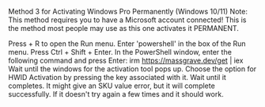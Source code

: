 Method 3 for Activating Windows Pro Permanently (Windows 10/11)
Note: This method requires you to have a Microsoft account connected! This is the method most people may use as this one activates it PERMANENT.

Press  + R to open the Run menu.
Enter 'powershell' in the box of the Run menu.
Press Ctrl + Shift + Enter.
In the PowerShell window, enter the following command and press Enter: irm https://massgrave.dev/get | iex
Wait until the windows for the activation tool pops up.
Choose the option for HWID Activation by pressing the key associated with it.
Wait until it completes. It might give an SKU value error, but it will complete successfully. If it doesn't try again a few times and it should work.
